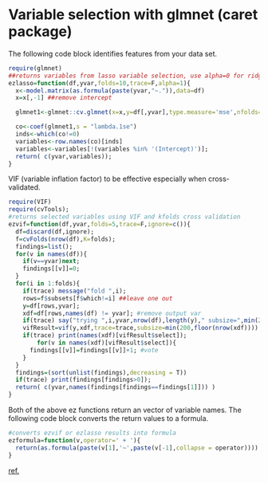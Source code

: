 # Variable selection with glmnet (caret package)

The following code block identifies features from your data set.

```R
require(glmnet)
##returns variables from lasso variable selection, use alpha=0 for ridge
ezlasso=function(df,yvar,folds=10,trace=F,alpha=1){
  x<-model.matrix(as.formula(paste(yvar,"~.")),data=df)
  x=x[,-1] ##remove intercept

  glmnet1<-glmnet::cv.glmnet(x=x,y=df[,yvar],type.measure='mse',nfolds=folds,alpha=alpha)

  co<-coef(glmnet1,s = "lambda.1se")
  inds<-which(co!=0)
  variables<-row.names(co)[inds]
  variables<-variables[!(variables %in% '(Intercept)')];
  return( c(yvar,variables));
}
```
VIF (variable inflation factor) to be effective especially when cross-validated.

```R
require(VIF)
require(cvTools);
#returns selected variables using VIF and kfolds cross validation 
ezvif=function(df,yvar,folds=5,trace=F,ignore=c()){
  df=discard(df,ignore);
  f=cvFolds(nrow(df),K=folds);
  findings=list();
  for(v in names(df)){
    if(v==yvar)next;
    findings[[v]]=0; 
  }
  for(i in 1:folds){   
    if(trace) message("fold ",i);
    rows=f$subsets[f$which!=i] ##leave one out 
    y=df[rows,yvar];
    xdf=df[rows,names(df) != yvar]; #remove output var    
    if(trace) say("trying ",i,yvar,nrow(df),length(y)," subsize=",min(200,floor(nrow(xdf))));
    vifResult=vif(y,xdf,trace=trace,subsize=min(200,floor(nrow(xdf))))
    if(trace) print(names(xdf)[vifResult$select]);
        for(v in names(xdf)[vifResult$select]){
      findings[[v]]=findings[[v]]+1; #vote
    }
  }
  findings=(sort(unlist(findings),decreasing = T))    
  if(trace) print(findings[findings>0]); 
  return( c(yvar,names(findings[findings==findings[1]])) )  
}

```

Both of the above ez functions return an vector of variable names. The following code block converts the return values to a formula.

```R
#converts ezvif or ezlasso results into formula
ezformula=function(v,operator=' + '){
  return(as.formula(paste(v[1],'~',paste(v[-1],collapse = operator))))
}
```

[ref.](http://stats.stackexchange.com/)
